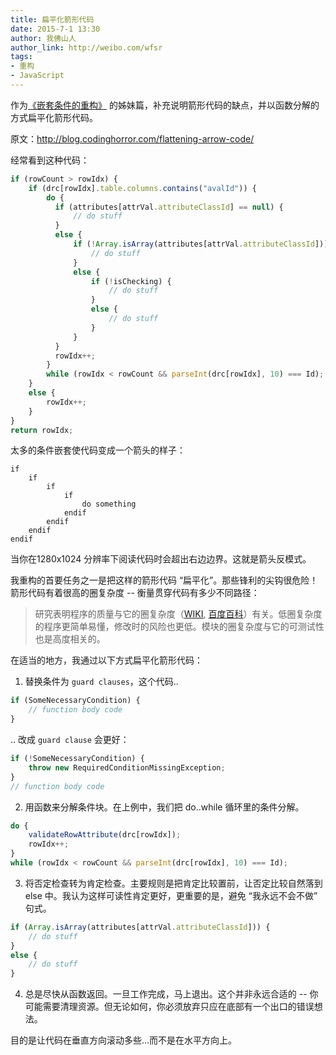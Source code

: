```yaml
---
title: 扁平化箭形代码
date: 2015-7-1 13:30
author: 我佛山人
author_link: http://weibo.com/wfsr
tags:
- 重构
- JavaScript
---
```



作为[《嵌套条件的重构》](http://efe.baidu.com/blog/replace-nested-conditional-with-guard-clauses/) 的姊妹篇，补充说明箭形代码的缺点，并以函数分解的方式扁平化箭形代码。

原文：http://blog.codinghorror.com/flattening-arrow-code/


经常看到这种代码：

```javascript
if (rowCount > rowIdx) {
    if (drc[rowIdx].table.columns.contains("avalId")) {
        do {
          if (attributes[attrVal.attributeClassId] == null) {
              // do stuff
          }
          else {
              if (!Array.isArray(attributes[attrVal.attributeClassId])) {
                  // do stuff
              }
              else {
                  if (!isChecking) {
                      // do stuff
                  }
                  else {
                      // do stuff
                  }
              }
          }
          rowIdx++;
        }
        while (rowIdx < rowCount && parseInt(drc[rowIdx], 10) === Id);
    }
    else {
        rowIdx++;
    }
}
return rowIdx;
```

太多的条件嵌套使代码变成一个箭头的样子：

```
if
    if
        if
            if
                do something
            endif
        endif
    endif
endif
```



当你在1280x1024 分辨率下阅读代码时会超出右边边界。这就是箭头反模式。


我重构的首要任务之一是把这样的箭形代码 “扁平化”。那些锋利的尖钩很危险！箭形代码有着很高的圈复杂度 -- 衡量贯穿代码有多少不同路径：

> 研究表明程序的质量与它的圈复杂度（[WIKI](http://en.wikipedia.org/wiki/Cyclomatic_complexity), [百度百科](http://baike.baidu.com/link?url=NhIy14F1G0pKk9NeWcromnkCAJzqZofWwvMweET_R6JolBvlX4Mf2CcLLclZ4GtPqg9Y66SDXzZ09CfIpvd6Ja)）有关。低圈复杂度的程序更简单易懂，修改时的风险也更低。模块的圈复杂度与它的可测试性也是高度相关的。

在适当的地方，我通过以下方式扁平化箭形代码：


1. 替换条件为 `guard clauses`，这个代码..

```javascript
if (SomeNecessaryCondition) {
    // function body code
}
```

.. 改成 `guard clause` 会更好：

```javascript
if (!SomeNecessaryCondition) {
    throw new RequiredConditionMissingException;
}
// function body code
```

2. 用函数来分解条件块。在上例中，我们把 do..while 循环里的条件分解。

```javascript
do {
    validateRowAttribute(drc[rowIdx]);
    rowIdx++;
}
while (rowIdx < rowCount && parseInt(drc[rowIdx], 10) === Id);
```

3. 将否定检查转为肯定检查。主要规则是把肯定比较置前，让否定比较自然落到 else 中。我认为这样可读性肯定更好，更重要的是，避免 “我永远不会不做” 句式。


```javascript
if (Array.isArray(attributes[attrVal.attributeClassId])) {
    // do stuff
}
else {
    // do stuff
}
```

4. 总是尽快从函数返回。一旦工作完成，马上退出。这个并非永远合适的 -- 你可能需要清理资源。但无论如何，你必须放弃只应在底部有一个出口的错误想法。

目的是让代码在垂直方向滚动多些...而不是在水平方向上。

